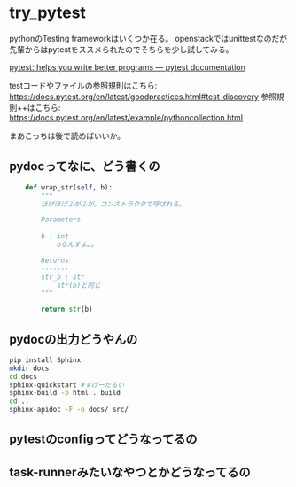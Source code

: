 # try_pytest

pythonのTesting frameworkはいくつか在る。
openstackではunittestなのだが先輩からはpytestをススメられたのでそちらを少し試してみる。

[pytest: helps you write better programs — pytest documentation](https://docs.pytest.org/en/latest/)

testコードやファイルの参照規則はこちら: https://docs.pytest.org/en/latest/goodpractices.html#test-discovery
参照規則++はこちら: https://docs.pytest.org/en/latest/example/pythoncollection.html

まあこっちは後で読めばいいか。

## pydocってなに、どう書くの

```python
    def wrap_str(self, b):
        """
        ほげほげふがふが。コンストラクタで呼ばれる。

        Parameters
        ----------
        b : int
            bなんすよ…。

        Returns
        -------
        str_b : str
            str(b)と同じ
        """

        return str(b)
```

## pydocの出力どうやんの

```sh
pip install Sphinx
mkdir docs
cd docs
sphinx-quickstart #すげーだるい
sphinx-build -b html . build
cd ..
sphinx-apidoc -F -o docs/ src/
```





## pytestのconfigってどうなってるの

## task-runnerみたいなやつとかどうなってるの